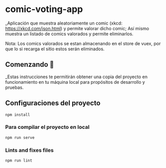 # comic-voting-app
_Aplicación que muestra aleatoriamente un comic (xkcd: https://xkcd.com/json.html) y permite valorar dicho comic; Así mismo muestra un listado de comics valorados y permite eliminarlos.

Nota: Los comics valorados se estan almacenando en el store de vuex, por que lo si recarga el sitio estos serán eliminados.

## Comenzando 🚀
_Estas instrucciones te permitirán obtener una copia del proyecto en funcionamiento en tu máquina local para propósitos de desarrollo y pruebas.

## Configuraciones del proyecto
```
npm install
```

### Para compilar el proyecto en local
```
npm run serve
```

### Lints and fixes files
```
npm run lint
```

